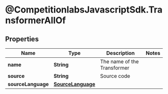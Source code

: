 # @CompetitionlabsJavascriptSdk.TransformerAllOf

## Properties

Name | Type | Description | Notes
------------ | ------------- | ------------- | -------------
**name** | **String** | The name of the Transformer | 
**source** | **String** | Source code | 
**sourceLanguage** | [**SourceLanguage**](docs/SourceLanguage.md) |  | 


